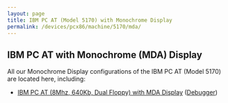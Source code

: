 ```yaml
---
layout: page
title: IBM PC AT (Model 5170) with Monochrome Display
permalink: /devices/pcx86/machine/5170/mda/
---
```


IBM PC AT with Monochrome (MDA) Display
---

All our Monochrome Display configurations of the IBM PC AT (Model 5170) are located here, including:

* [IBM PC AT (8Mhz, 640Kb, Dual Floppy) with MDA Display](/devices/pcx86/machine/5170/mda/640kb/rev3/) ([Debugger](/devices/pcx86/machine/5170/mda/640kb/rev3/debugger/))
